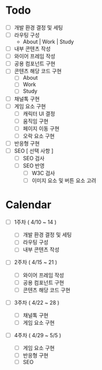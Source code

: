 # Todo

- [ ] 개발 환경 결정 및 세팅
- [ ] 라우팅 구성
  - About | Work | Study
- [ ] 내부 콘텐츠 작성
- [ ] 와이어 프레임 작성
- [ ] 공용 컴포넌트 구현
- [ ] 콘텐츠 해당 코드 구현
  - [ ] About
  - [ ] Work
  - [ ] Study
- [ ] 채널톡 구현
- [ ] 게임 요소 구현
  - [ ] 캐릭터 UI 결정
  - [ ] 움직임 구현
  - [ ] 페이지 이동 구현
  - [ ] 오락 요소 구현
- [ ] 반응형 구현
- [ ] SEO [ 선택 사항 ]
  - [ ] SEO 검사
  - [ ] SEO 반영
    - [ ] W3C 검사
    - [ ] 이미지 요소 및 버튼 요소 고려

# Calendar

- [ ] 1주차 ( 4/10 ~ 14 )

  - [ ] 개발 환경 결정 및 세팅
  - [ ] 라우팅 구성
  - [ ] 내부 콘텐츠 작성

- [ ] 2주차 ( 4/15 ~ 21 )

  - [ ] 와이어 프레임 작성
  - [ ] 공용 컴포넌트 구현
  - [ ] 콘텐츠 해당 코드 구현

- [ ] 3주차 ( 4/22 ~ 28 )

  - [ ] 채널톡 구현
  - [ ] 게임 요소 구현

- [ ] 4주차 ( 4/29 ~ 5/5 )
  - [ ] 게임 요소 구현
  - [ ] 반응형 구현
  - [ ] SEO
